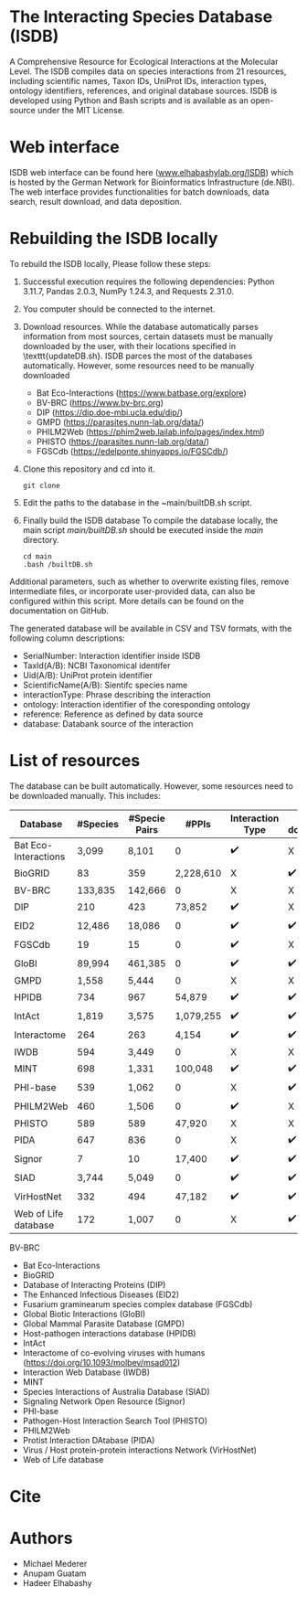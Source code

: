 # The Interacting Species Database (ISDB)
A Comprehensive Resource for Ecological Interactions at the Molecular Level.
The ISDB compiles data on species interactions from 21 resources, including scientific names, Taxon IDs, UniProt IDs, interaction types, ontology identifiers, references, and original database sources. ISDB is developed using Python and Bash scripts and is available as an open-source under the MIT License.

# Web interface
ISDB web interface can be found here (www.elhabashylab.org/ISDB) which is hosted by the German Network for Bioinformatics Infrastructure (de.NBI).
The web interface provides functionalities for batch downloads, data search, result download, and data deposition.

# Rebuilding the ISDB locally
To rebuild the ISDB locally, Please follow these steps:

1. Successful execution requires the following dependencies: Python 3.11.7, Pandas 2.0.3, NumPy 1.24.3, and Requests 2.31.0.

2. You computer should be connected to the internet.

3. Download resources. While the database automatically parses information from most sources, certain datasets must be manually downloaded by the user, with their locations specified in \texttt{updateDB.sh}. 
   ISDB parces the most of the databases automatically. However, some resources need to be manually downloaded
   - Bat Eco-Interactions (https://www.batbase.org/explore)
   - BV-BRC (https://www.bv-brc.org)
   - DIP (https://dip.doe-mbi.ucla.edu/dip/)
   - GMPD (https://parasites.nunn-lab.org/data/)
   - PHILM2Web (https://phim2web.lailab.info/pages/index.html)
   - PHISTO (https://parasites.nunn-lab.org/data/)
   - FGSCdb (https://edelponte.shinyapps.io/FGSCdb/)

4. Clone this repository and cd into it.
    ```
   git clone
   ```

5. Edit the paths to the database in the  ~main/builtDB.sh script.

6. Finally build the ISDB database
   To compile the database locally, the main script *main/builtDB.sh* should be executed inside the *main* directory.
   ```
   cd main
   .bash /builtDB.sh
   ```
Additional parameters, such as whether to overwrite existing files, remove intermediate files, or incorporate user-provided data, can also be configured within this script. More details can be found on the documentation on GitHub.

The generated database will be available in CSV and TSV formats, with the following column descriptions:
- SerialNumber: Interaction identifier inside ISDB
- TaxId(A/B): NCBI Taxonomical identifer
- Uid(A/B): UniProt protein identifier
- ScientificName(A/B): Sientifc species name
- interactionType: Phrase describing the interaction
- ontology: Interaction identifier of the coresponding ontology
- reference: Reference as defined by data source
- database: Databank source of the interaction

# List of resources 

The database can be built automatically. However, some resources need to be downloaded manually. This includes:

| Database | #Species | #Specie Pairs | #PPIs | Interaction Type | Batch download  | Citation |
|----------|--|--|--|--|--|--|
|Bat Eco-Interactions | 3,099 | 8,101 | 0 |   :heavy_check_mark: |  X  | |cite{BEI} | 
|BioGRID | 83 | 359 | 2,228,610 | X  |  :heavy_check_mark:  |   |cite{biogrid} |
|BV-BRC | 133,835 | 142,666 | 0 | X  |   X  | |cite{BVBRC,BVBRC_homepage} |
|DIP | 210 | 423 | 73,852 |  :heavy_check_mark:  |   X  | |cite{DIP} |
|EID2 | 12,486 | 18,086 | 0 |  :heavy_check_mark:  |    :heavy_check_mark:  | |cite{EID2} |
|FGSCdb | 19 | 15 | 0 |  :heavy_check_mark:  |   X  | |cite{FGSCdb} |
|GloBI | 89,994 | 461,385 | 0 | :heavy_check_mark:  |  :heavy_check_mark:  | |cite{GloBI} |
|GMPD | 1,558 | 5,444 | 0 | X  |  X  | |cite{global_mammal_parasite, global_mammal_parasite_2} |
|HPIDB | 734 | 967 | 54,879 | :heavy_check_mark:  |  :heavy_check_mark:  | |cite{HPIDB, HPIDB_2} |
|IntAct | 1,819 | 3,575 | 1,079,255 | :heavy_check_mark:  |  :heavy_check_mark:  | |cite{intact} |
|Interactome | 264 | 263 | 4,154 | :heavy_check_mark:  | :heavy_check_mark:  | |cite{Interactome} |
|IWDB | 594 | 3,449 | 0 | X  | X  | |cite{IWDB} |
|MINT | 698 | 1,331 | 100,048 | :heavy_check_mark:  |  :heavy_check_mark:  | |cite{MINT} |
|PHI-base | 539 | 1,062 | 0 | X  |  :heavy_check_mark:  | |cite{phi_base} |
|PHILM2Web | 460 | 1,506 | 0 | :heavy_check_mark:  |  X  | |cite{hilm2web} |
|PHISTO | 589 | 589 | 47,920 | X  |  X  | |cite{PHISTO} |
|PIDA | 647 | 836 | 0 | X  |  :heavy_check_mark: | |cite{PIDA} |
|Signor | 7 | 10 | 17,400 | :heavy_check_mark:  |  :heavy_check_mark:  | |cite{SIGNOR} |
|SIAD | 3,744 | 5,049 | 0 |  :heavy_check_mark:  |  :heavy_check_mark:  | |cite{SIAD} |
|VirHostNet | 332 | 494 | 47,182 |  :heavy_check_mark:  |  :heavy_check_mark:  | |cite{VirHostNet} |
|Web of Life database | 172 | 1,007 | 0 | X  |    :heavy_check_mark: | |cite{WOF, WOF_hompage} |


BV-BRC
- Bat Eco-Interactions
- BioGRID
- Database of Interacting Proteins (DIP) 
- The Enhanced Infectious Diseases (EID2)
- Fusarium graminearum species complex database (FGSCdb)
- Global Biotic Interactions (GloBI)
- Global Mammal Parasite Database (GMPD) 
- Host-pathogen interactions database (HPIDB) 
- IntAct 
- Interactome of co-evolving viruses with humans (https://doi.org/10.1093/molbev/msad012)
- Interaction Web Database (IWDB) 
- MINT
- Species Interactions of Australia Database (SIAD)
- Signaling Network Open Resource (Signor)
- PHI-base
- Pathogen-Host Interaction Search Tool (PHISTO) 
- PHILM2Web
- Protist Interaction DAtabase (PIDA)
- Virus / Host protein-protein interactions Network (VirHostNet) 
- Web of Life database

# Cite

# Authors
- Michael Mederer
- Anupam Guatam
- Hadeer Elhabashy
